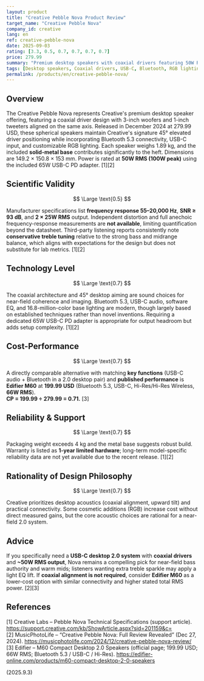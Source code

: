 ```yaml
---
layout: product
title: "Creative Pebble Nova Product Review"
target_name: "Creative Pebble Nova"
company_id: creative
lang: en
ref: creative-pebble-nova
date: 2025-09-03
rating: [3.3, 0.5, 0.7, 0.7, 0.7, 0.7]
price: 279.99
summary: "Premium desktop speakers with coaxial drivers featuring 50W RMS power, Bluetooth 5.3, and RGB lighting."
tags: [Desktop speakers, Coaxial drivers, USB-C, Bluetooth, RGB lighting]
permalink: /products/en/creative-pebble-nova/
---
```


## Overview

The Creative Pebble Nova represents Creative's premium desktop speaker offering, featuring a coaxial driver design with 3-inch woofers and 1-inch tweeters aligned on the same axis. Released in December 2024 at 279.99 USD, these spherical speakers maintain Creative's signature 45° elevated driver positioning while incorporating Bluetooth 5.3 connectivity, USB-C input, and customizable RGB lighting. Each speaker weighs 1.89 kg, and the included **solid-metal base** contributes significantly to the heft. Dimensions are 149.2 × 150.8 × 153 mm. Power is rated at **50W RMS (100W peak)** using the included 65W USB-C PD adapter. [1][2]

## Scientific Validity

$$ \Large \text{0.5} $$

Manufacturer specifications list **frequency response 55–20,000 Hz**, **SNR ≥ 93 dB**, and **2 × 25W RMS** output. Independent distortion and full anechoic frequency-response measurements are **not available**, limiting quantification beyond the datasheet. Third-party listening reports consistently note **conservative treble tuning** relative to the strong bass and midrange balance, which aligns with expectations for the design but does not substitute for lab metrics. [1][2]

## Technology Level

$$ \Large \text{0.7} $$

The coaxial architecture and 45° desktop aiming are sound choices for near-field coherence and imaging. Bluetooth 5.3, USB-C audio, software EQ, and 16.8-million-color base lighting are modern, though largely based on established techniques rather than novel inventions. Requiring a dedicated 65W USB-C PD adapter is appropriate for output headroom but adds setup complexity. [1][2]

## Cost-Performance

$$ \Large \text{0.7} $$

A directly comparable alternative with matching **key functions** (USB-C audio + Bluetooth in a 2.0 desktop pair) and **published performance** is **Edifier M60** at **199.99 USD** (Bluetooth 5.3, USB-C, Hi-Res/Hi-Res Wireless, **66W RMS**).  
**CP = 199.99 ÷ 279.99 = 0.71.** [3]

## Reliability & Support

$$ \Large \text{0.7} $$

Packaging weight exceeds 4 kg and the metal base suggests robust build. Warranty is listed as **1-year limited hardware**; long-term model-specific reliability data are not yet available due to the recent release. [1][2]

## Rationality of Design Philosophy

$$ \Large \text{0.7} $$

Creative prioritizes desktop acoustics (coaxial alignment, upward tilt) and practical connectivity. Some cosmetic additions (RGB) increase cost without direct measured gains, but the core acoustic choices are rational for a near-field 2.0 system.

## Advice

If you specifically need a **USB-C desktop 2.0 system** with **coaxial drivers** and **~50W RMS output**, Nova remains a compelling pick for near-field bass authority and warm mids; listeners wanting extra treble sparkle may apply a light EQ lift. If **coaxial alignment is not required**, consider **Edifier M60** as a lower-cost option with similar connectivity and higher stated total RMS power. [2][3]

## References

[1] Creative Labs – Pebble Nova Technical Specifications (support article). https://support.creative.com/kb/ShowArticle.aspx?sid=201159&c=  
[2] MusicPhotoLife – “Creative Pebble Nova: Full Review Revealed” (Dec 27, 2024). https://musicphotolife.com/2024/12/creative-pebble-nova-review/  
[3] Edifier – M60 Compact Desktop 2.0 Speakers (official page; 199.99 USD; 66W RMS; Bluetooth 5.3 / USB-C / Hi-Res). https://edifier-online.com/products/m60-compact-desktop-2-0-speakers


(2025.9.3)